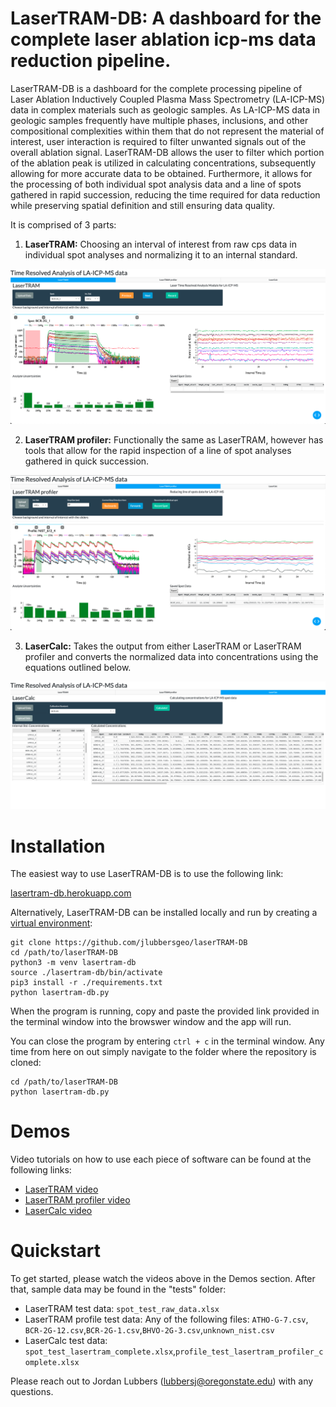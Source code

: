 # LaserTRAM-DB: A dashboard for the complete laser ablation icp-ms data reduction pipeline. 

LaserTRAM-DB is a dashboard for the complete processing pipeline of Laser Ablation Inductively Coupled Plasma Mass Spectrometry (LA-ICP-MS) data in complex materials such as geologic samples. As LA-ICP-MS data in geologic samples frequently have multiple phases, inclusions, and other compositional complexities within them that do not represent the material of interest, user interaction is required to filter unwanted signals out of the overall ablation signal. LaserTRAM-DB allows the user to filter which portion of the ablation peak is utilized in calculating concentrations, subsequently allowing for more accurate data to be obtained. Furthermore, it allows for the processing of both individual spot analysis data and a line of spots gathered in rapid succession, reducing the time required for data reduction while preserving spatial definition and still ensuring data quality.

It is comprised of 3 parts: 
1. **LaserTRAM:** Choosing an interval of interest from raw cps data in individual spot analyses and normalizing it to an internal standard.

![LaserTRAM GUI](images/LaserTRAM_profiler_GUI.png)

2. **LaserTRAM profiler:** Functionally the same as LaserTRAM, however has tools that allow for the rapid inspection of a line of spot analyses gathered in quick succession.

![LaserTRAM profiler GUI](images/LaserTRAM_GUI.png)

3. **LaserCalc:** Takes the output from either LaserTRAM or LaserTRAM profiler and converts the normalized data into concentrations using the equations outlined below.

![LaserCalc GUI](images/LaserCalc_GUI.png)

# Installation

The easiest way to use LaserTRAM-DB is to use the following link: 

[lasertram-db.herokuapp.com](https://lasertram-db.herokuapp.com/)

Alternatively, LaserTRAM-DB can be installed locally and run by creating a [virtual environment](https://packaging.python.org/guides/installing-using-pip-and-virtual-environments/#installing-virtualenv):

```
git clone https://github.com/jlubbersgeo/laserTRAM-DB
cd /path/to/laserTRAM-DB
python3 -m venv lasertram-db
source ./lasertram-db/bin/activate
pip3 install -r ./requirements.txt
python lasertram-db.py
```

When the program is running, copy and paste the provided link provided in the terminal window into the browswer window and the app will run. 

You can close the program by entering ```ctrl + c``` in the terminal window. Any time from here on out simply navigate to the folder where the repository is cloned:
```
cd /path/to/laserTRAM-DB
python lasertram-db.py
```


# Demos
Video tutorials on how to use each piece of software can be found at the following links:

- [LaserTRAM video](https://www.youtube.com/watch?v=ALVzTdMnS-k&t=338s&ab_channel=JordanLubbers)
- [LaserTRAM profiler video](https://youtu.be/x6FINd_jvps)
- [LaserCalc video](https://www.youtube.com/watch?v=vWmwE5XO5l0&t=1s&ab_channel=JordanLubbers)

# Quickstart

To get started, please watch the videos above in the Demos section. After that, sample data may be found in the "tests" folder:
- LaserTRAM test data: ```spot_test_raw_data.xlsx```
- LaserTRAM profile test data: Any of the following files: ```ATHO-G-7.csv```, ```BCR-2G-12.csv```,```BCR-2G-1.csv```,```BHVO-2G-3.csv```,```unknown_nist.csv```
- LaserCalc test data: ```spot_test_lasertram_complete.xlsx```,```profile_test_lasertram_profiler_complete.xlsx```


Please reach out to Jordan Lubbers (lubbersj@oregonstate.edu) with any questions.

